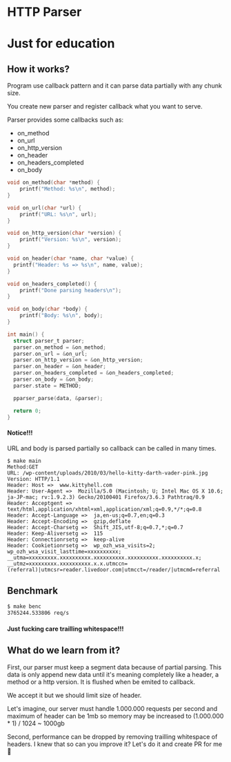 # HTTP Parser 

# Just for education

## How it works?

Program use callback pattern and it can parse data partially with any chunk size.

You create new parser and register callback what you want to serve.

Parser provides some callbacks such as:
- on_method
- on_url
- on_http_version
- on_header
- on_headers_completed
- on_body

```c
void on_method(char *method) {
    printf("Method: %s\n", method);
}

void on_url(char *url) { 
    printf("URL: %s\n", url);
}

void on_http_version(char *version) {
    printf("Version: %s\n", version);
}

void on_header(char *name, char *value) {
  printf("Header: %s => %s\n", name, value);
}

void on_headers_completed() {
    printf("Done parsing headers\n"); 
}

void on_body(char *body) {
    printf("Body: %s\n", body); 
}

int main() {
  struct parser_t parser;
  parser.on_method = &on_method;
  parser.on_url = &on_url;
  parser.on_http_version = &on_http_version;
  parser.on_header = &on_header;
  parser.on_headers_completed = &on_headers_completed;
  parser.on_body = &on_body;
  parser.state = METHOD;

  pparser_parse(data, &parser);

  return 0;
}

```

#### Notice!!!

URL and body is parsed partially so callback can be called in many times.


```
$ make main
Method:GET
URL: /wp-content/uploads/2010/03/hello-kitty-darth-vader-pink.jpg
Version: HTTP/1.1
Header: Host =>  www.kittyhell.com
Header: User-Agent =>  Mozilla/5.0 (Macintosh; U; Intel Mac OS X 10.6; ja-JP-mac; rv:1.9.2.3) Gecko/20100401 Firefox/3.6.3 Pathtraq/0.9
Header: Acceptgent =>  text/html,application/xhtml+xml,application/xml;q=0.9,*/*;q=0.8
Header: Accept-Language =>  ja,en-us;q=0.7,en;q=0.3
Header: Accept-Encoding =>  gzip,deflate
Header: Accept-Charsetg =>  Shift_JIS,utf-8;q=0.7,*;q=0.7
Header: Keep-Aliversetg =>  115
Header: Connectionrsetg =>  keep-alive
Header: Cookietionrsetg =>  wp_ozh_wsa_visits=2; wp_ozh_wsa_visit_lasttime=xxxxxxxxxx; __utma=xxxxxxxxx.xxxxxxxxxx.xxxxxxxxxx.xxxxxxxxxx.xxxxxxxxxx.x; __utmz=xxxxxxxxx.xxxxxxxxxx.x.x.utmccn=(referral)|utmcsr=reader.livedoor.com|utmcct=/reader/|utmcmd=referral
```

## Benchmark

```bash
$ make benc
3765244.533806 req/s
```

#### Just fucking care trailling whitespace!!!


## What do we learn from it?

First, our parser must keep a segment data because of partial parsing. This data is only append new data until it's meaning completely like a header, a method or a http version. It is flushed when be emited to callback.

We accept it but we should limit size of header.

Let's imagine, our server must handle 1.000.000 requests per second and maximum of header can be 1mb so memory may be increased to (1.000.000 * 1) / 1024 ~ 1000gb


Second, performance can be dropped by removing trailling whitespace of headers. I knew that so can you improve it? Let's do it and create PR for me 🚀
